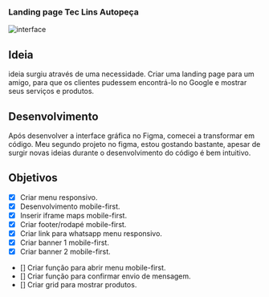 ### Landing page Tec Lins Autopeça

![interface](https://user-images.githubusercontent.com/53497771/229763818-0422cd57-ee1a-4ee9-9d76-a83bd458344a.png)


## Ideia
ideia surgiu através de uma necessidade. Criar uma landing page para um amigo, para que os clientes pudessem encontrá-lo no Google e mostrar seus serviços e produtos.

## Desenvolvimento
Após desenvolver a interface gráfica no Figma, comecei a transformar em código. Meu segundo projeto no figma, estou gostando bastante, apesar de surgir novas ideias durante o desenvolvimento do código é bem intuitivo.

## Objetivos

- [X] Criar menu responsivo.
- [X] Desenvolvimento mobile-first.
- [X] Inserir iframe maps mobile-first.
- [X] Criar footer/rodapé mobile-first.
- [X] Criar link para whatsapp menu responsivo.
- [X] Criar banner 1 mobile-first.
- [X] Criar banner 2 mobile-first.
- [] Criar função para abrir menu mobile-first. 
- [] Criar função para confirmar envio de mensagem.
- [] Criar grid para mostrar produtos.